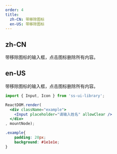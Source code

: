 ```yaml
---
order: 4
title:
  zh-CN: 带移除图标
  en-US: 带移除图标
---
```


## zh-CN

带移除图标的输入框，点击图标删除所有内容。

## en-US

带移除图标的输入框，点击图标删除所有内容。

```jsx
import { Input, Icon } from 'ss-ui-library';

ReactDOM.render(
  <div className="example">
    <Input placeholder="请输入姓名" allowClear />
  </div>
, mountNode);
```
```css
.example{
    padding: 20px;
    background: #1e1e1e;
}
```
<style>
.ss-input {
   margin-bottom: 20px;
}
</style>

